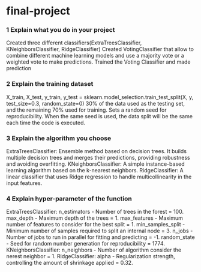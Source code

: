 # final-project

### 1 Explain what you do in your project
Created three different classifiers(ExtraTreesClassifier, KNeighborsClassifier, RidgeClassifier)
Created VotingClassifier that allow to combine different machine learning models and use a majority vote or a weighted vote to make predictions.
Trained the Voting Classifier and made prediction

### 2 Explain the training dataset
X_train, X_test, y_train, y_test = sklearn.model_selection.train_test_split(X, y, test_size=0.3, random_state=0)
30% of the data used as the testing set, and the remaining 70% used for training.
Sets a random seed for reproducibility. When the same seed is used, the data split will be the same each time the code is executed.

### 3 Explain the algorithm you choose
ExtraTreesClassifier: Ensemble method based on decision trees. It builds multiple decision trees and merges their predictions, providing robustness and avoiding overfitting.
KNeighborsClassifier: A simple instance-based learning algorithm based on the k-nearest neighbors.
RidgeClassifier: A linear classifier that uses Ridge regression to handle multicollinearity in the input features.

### 4 Explain hyper-parameter of the function
ExtraTreesClassifier: n_estimators - Number of trees in the forest = 100.
  max_depth - Maximum depth of the trees = 1.
  max_features - Maximum number of features to consider for the best split = 1.
  min_samples_split - Minimum number of samples required to split an internal node = 3.
  n_jobs - Number of jobs to run in parallel for fitting and predicting = -1.
  random_state - Seed for random number generation for reproducibility = 1774.
KNeighborsClassifier: n_neighbors - Number of algorithm consider the nerest neighbor = 1.
RidgeClassifier: alpha - Regularization strength, controlling the amount of shrinkage applied = 0.32.
